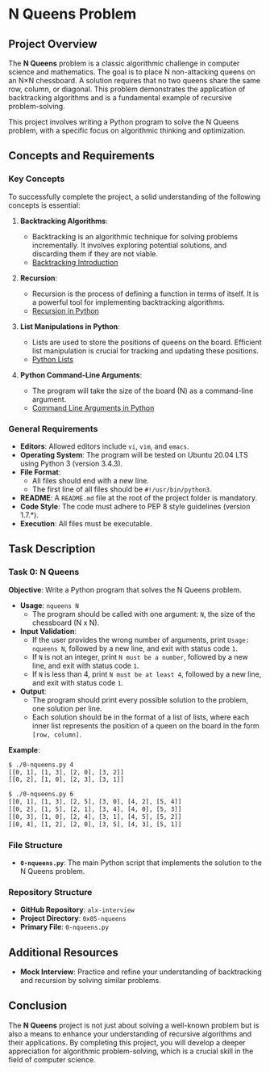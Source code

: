 # N Queens Problem

## Project Overview

The **N Queens** problem is a classic algorithmic challenge in computer science and mathematics. The goal is to place N non-attacking queens on an N×N chessboard. A solution requires that no two queens share the same row, column, or diagonal. This problem demonstrates the application of backtracking algorithms and is a fundamental example of recursive problem-solving.

This project involves writing a Python program to solve the N Queens problem, with a specific focus on algorithmic thinking and optimization.

## Concepts and Requirements

### Key Concepts

To successfully complete the project, a solid understanding of the following concepts is essential:

1. **Backtracking Algorithms**:
   - Backtracking is an algorithmic technique for solving problems incrementally. It involves exploring potential solutions, and discarding them if they are not viable.
   - [Backtracking Introduction](https://en.wikipedia.org/wiki/Backtracking)

2. **Recursion**:
   - Recursion is the process of defining a function in terms of itself. It is a powerful tool for implementing backtracking algorithms.
   - [Recursion in Python](https://realpython.com/python-recursion/)

3. **List Manipulations in Python**:
   - Lists are used to store the positions of queens on the board. Efficient list manipulation is crucial for tracking and updating these positions.
   - [Python Lists](https://docs.python.org/3/tutorial/datastructures.html)

4. **Python Command-Line Arguments**:
   - The program will take the size of the board (N) as a command-line argument.
   - [Command Line Arguments in Python](https://docs.python.org/3/howto/argparse.html)

### General Requirements

- **Editors**: Allowed editors include `vi`, `vim`, and `emacs`.
- **Operating System**: The program will be tested on Ubuntu 20.04 LTS using Python 3 (version 3.4.3).
- **File Format**:
  - All files should end with a new line.
  - The first line of all files should be `#!/usr/bin/python3`.
- **README**: A `README.md` file at the root of the project folder is mandatory.
- **Code Style**: The code must adhere to PEP 8 style guidelines (version 1.7.*).
- **Execution**: All files must be executable.

## Task Description

### Task 0: N Queens

**Objective**: Write a Python program that solves the N Queens problem.

- **Usage**: `nqueens N`
  - The program should be called with one argument: `N`, the size of the chessboard (N x N).
- **Input Validation**:
  - If the user provides the wrong number of arguments, print `Usage: nqueens N`, followed by a new line, and exit with status code `1`.
  - If `N` is not an integer, print `N must be a number`, followed by a new line, and exit with status code `1`.
  - If `N` is less than 4, print `N must be at least 4`, followed by a new line, and exit with status code `1`.
- **Output**:
  - The program should print every possible solution to the problem, one solution per line.
  - Each solution should be in the format of a list of lists, where each inner list represents the position of a queen on the board in the form `[row, column]`.

**Example**:

```bash
$ ./0-nqueens.py 4
[[0, 1], [1, 3], [2, 0], [3, 2]]
[[0, 2], [1, 0], [2, 3], [3, 1]]

$ ./0-nqueens.py 6
[[0, 1], [1, 3], [2, 5], [3, 0], [4, 2], [5, 4]]
[[0, 2], [1, 5], [2, 1], [3, 4], [4, 0], [5, 3]]
[[0, 3], [1, 0], [2, 4], [3, 1], [4, 5], [5, 2]]
[[0, 4], [1, 2], [2, 0], [3, 5], [4, 3], [5, 1]]
```

### File Structure

- **`0-nqueens.py`**: The main Python script that implements the solution to the N Queens problem.

### Repository Structure

- **GitHub Repository**: `alx-interview`
- **Project Directory**: `0x05-nqueens`
- **Primary File**: `0-nqueens.py`

## Additional Resources

- **Mock Interview**: Practice and refine your understanding of backtracking and recursion by solving similar problems.

## Conclusion

The **N Queens** project is not just about solving a well-known problem but is also a means to enhance your understanding of recursive algorithms and their applications. By completing this project, you will develop a deeper appreciation for algorithmic problem-solving, which is a crucial skill in the field of computer science.